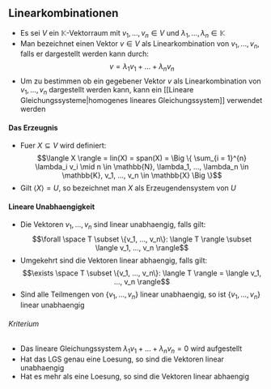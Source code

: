 ## Linearkombinationen
- Es sei $V$ ein $\mathbb{K}$-Vektorraum mit $v_1, ..., v_n \in V$ und $\lambda_1, ..., \lambda_n \in \mathbb{K}$
- Man bezeichnet einen Vektor $v \in V$ als Linearkombination von $v_1, ..., v_n$, falls er dargestellt werden kann durch:
$$v = \lambda_1 v_1 + ... + \lambda_n v_n$$
- Um zu bestimmen ob ein gegebener Vektor $v$ als Linearkombination von $v_1, ..., v_n$ dargestellt werden kann, kann ein [[Lineare Gleichungssysteme|homogenes lineares Gleichungssystem]] verwendet werden
#### Das Erzeugnis
- Fuer $X \subseteq V$ wird definiert:
$$\langle X \rangle = lin(X) = span(X) = \Big \{ \sum_{i = 1}^{n} \lambda_i v_i \mid n \in \mathbb{N}, \lambda_1, ..., \lambda_n \in \mathbb{K}, v_1, ..., v_n \in \mathbb{X} \Big \}$$
- Gilt $\langle X \rangle = U$, so bezeichnet man $X$ als Erzeugendensystem von $U$
#### Lineare Unabhaengigkeit
- Die Vektoren $v_1, ..., v_n$ sind linear unabhaengig, falls gilt:
$$\forall \space T \subset \{v_1, ..., v_n\}: \langle T \rangle \subset \langle v_1, ..., v_n \rangle$$
- Umgekehrt sind die Vektoren linear abhaengig, falls gilt:
$$\exists \space T \subset \{v_1, ..., v_n\}: \langle T \rangle = \langle v_1, ..., v_n \rangle$$
- Sind alle Teilmengen von $\{v_1, ..., v_n\}$ linear unabhaengig, so ist $\{v_1, ..., v_n\}$ linear unabhaengig
###### Kriterium
- Das lineare Gleichungssystem $\lambda_1 v_1 + ... + \lambda_n v_n = 0$ wird aufgestellt
- Hat das LGS genau eine Loesung, so sind die Vektoren linear unabhaengig
- Hat es mehr als eine Loesung, so sind die Vektoren linear abhaengig